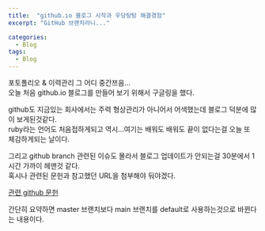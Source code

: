 ```yaml
---
title:  "github.io 블로그 시작과 우당탕탕 해결경험"
excerpt: "GitHub 브랜치라니..."

categories:
  - Blog
tags:
  - Blog
---
```


포토폴리오 & 이력관리 그 어디 중간쯔음...  
오늘 처음 github.io 블로그를 만들어 보기 위해서 구글링을 했다.  
  
github도 지금있는 회사에서는 주력 형상관리가 아니어서 어색했는데 블로그 덕분에 많이 보게된것같다.  
ruby라는 언어도 처음접하게되고 역시...여기는 배워도 배워도 끝이 없다는걸 오늘 또 체감하게되는 날이다.  

그리고 github branch 관련된 이슈도 몰라서 블로그 업데이트가 안되는걸 30분에서 1시간 가까이 헤맨것 같다.  
혹시나 관련된 문헌과 참고했던 URL을 첨부해야 둬야겠다.  
  
[관련 github 문헌](https://github.blog/changelog/2020-10-01-the-default-branch-for-newly-created-repositories-is-now-main/)  
  
간단히 요약하면 master 브랜치보다 main 브랜치를 default로 사용하는것으로 바뀐다는 내용이다.
